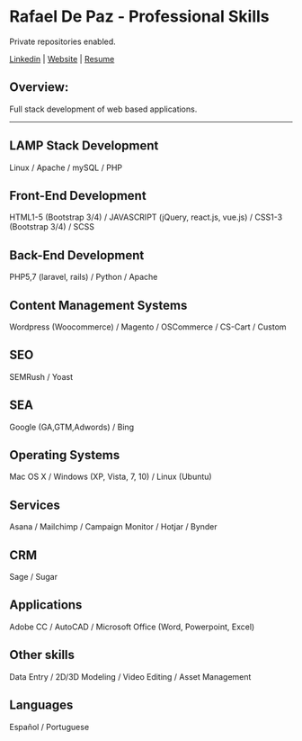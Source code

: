 # Rafael De Paz - Professional Skills

Private repositories enabled.

<a href="https://www.linkedin.com/in/rafael-de-paz-2514b1122/" title="Rafael De Paz">Linkedin</a> | <a href="https://rdepaz.com" title="rdepaz.com">Website</a> | <a href="https://drive.google.com/open?id=1euYC2ABBFNAd157vJv69h5nX0yoaMjoo" title="Rafael De Paz">Resume</a>

<h2>Overview:</h2>
Full stack development of web based applications.
<hr/>

<h2>LAMP Stack Development</h2>
Linux / Apache / mySQL / PHP

<h2>Front-End Development</h2>
HTML1-5 (Bootstrap 3/4) / JAVASCRIPT (jQuery, react.js, vue.js) / CSS1-3 (Bootstrap 3/4) / SCSS

<h2>Back-End Development</h2>
PHP5,7 (laravel, rails) / Python / Apache

<h2>Content Management Systems</h2>
Wordpress (Woocommerce) / Magento / OSCommerce / CS-Cart / Custom

<h2>SEO</h2>
SEMRush / Yoast 

<h2>SEA</h2>
Google (GA,GTM,Adwords) / Bing

<h2>Operating Systems</h2>
Mac OS X / Windows (XP, Vista, 7, 10) / Linux (Ubuntu)

<h2>Services</h2>
Asana / Mailchimp / Campaign Monitor / Hotjar / Bynder

<h2>CRM</h2>
Sage / Sugar

<h2>Applications</h2>
Adobe CC / AutoCAD / Microsoft Office (Word, Powerpoint, Excel)

<h2>Other skills</h2>
Data Entry / 2D/3D Modeling / Video Editing / Asset Management

<h2>Languages</h2>
Español / Portuguese